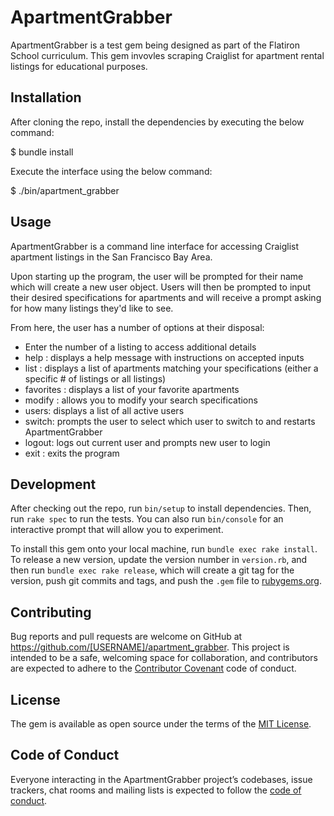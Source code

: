 # ApartmentGrabber

ApartmentGrabber is a test gem being designed as part of the Flatiron School curriculum. This gem invovles scraping Craiglist for apartment rental listings for educational purposes. 

## Installation

After cloning the repo, install the dependencies by executing the below command: 

$ bundle install

Execute the interface using the below command:

$ ./bin/apartment_grabber 

## Usage

ApartmentGrabber is a command line interface for accessing Craiglist
apartment listings in the San Francisco Bay Area. 

Upon starting up the program, the user will be prompted for their name which will create a new user object. Users will then be prompted to input
their desired specifications for apartments and will receive a prompt asking for how many listings they'd like to see. 

From here, the user has a number of options at their disposal:
- Enter the number of a listing to access additional details 
- help : displays a help message with instructions on accepted inputs 
- list : displays a list of apartments matching your specifications (either a specific # of listings or all listings)
- favorites : displays a list of your favorite apartments
- modify : allows you to modify your search specifications
- users: displays a list of all active users 
- switch: prompts the user to select which user to switch to and restarts ApartmentGrabber
- logout: logs out current user and prompts new user to login
- exit : exits the program


## Development

After checking out the repo, run `bin/setup` to install dependencies. Then, run `rake spec` to run the tests. You can also run `bin/console` for an interactive prompt that will allow you to experiment.

To install this gem onto your local machine, run `bundle exec rake install`. To release a new version, update the version number in `version.rb`, and then run `bundle exec rake release`, which will create a git tag for the version, push git commits and tags, and push the `.gem` file to [rubygems.org](https://rubygems.org).

## Contributing

Bug reports and pull requests are welcome on GitHub at https://github.com/[USERNAME]/apartment_grabber. This project is intended to be a safe, welcoming space for collaboration, and contributors are expected to adhere to the [Contributor Covenant](http://contributor-covenant.org) code of conduct.

## License

The gem is available as open source under the terms of the [MIT License](https://opensource.org/licenses/MIT).

## Code of Conduct

Everyone interacting in the ApartmentGrabber project’s codebases, issue trackers, chat rooms and mailing lists is expected to follow the [code of conduct](https://github.com/[USERNAME]/apartment_grabber/blob/master/CODE_OF_CONDUCT.md).
